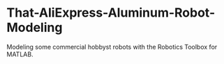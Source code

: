 # That-AliExpress-Aluminum-Robot-Modeling
Modeling some commercial hobbyst robots with the Robotics Toolbox for MATLAB. 
